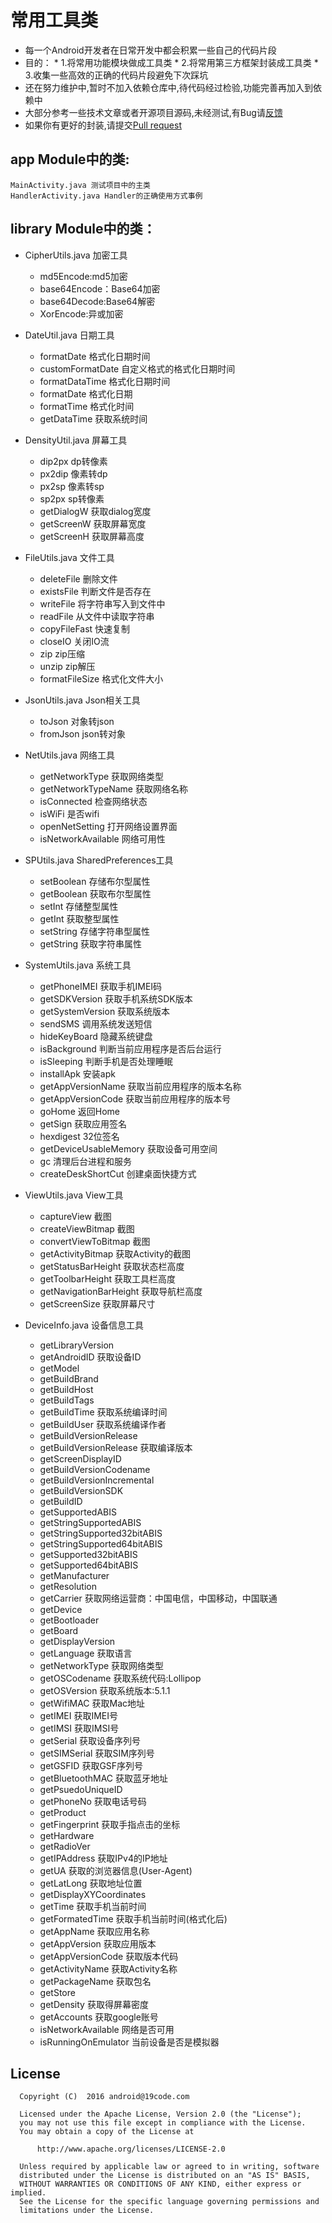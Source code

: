 # 常用工具类
- 每一个Android开发者在日常开发中都会积累一些自己的代码片段
- 目的：
       * 1.将常用功能模块做成工具类
       * 2.将常用第三方框架封装成工具类
       * 3.收集一些高效的正确的代码片段避免下次踩坑
- 还在努力维护中,暂时不加入依赖仓库中,待代码经过检验,功能完善再加入到依赖中
- 大部分参考一些技术文章或者开源项目源码,未经测试,有Bug请<a href="https://github.com/h4de5ing/AndroidCommon/issues">反馈</a>
- 如果你有更好的封装,请提交<a href="https://github.com/h4de5ing/AndroidCommon/pulls">Pull request</a>
 
## app Module中的类:
    MainActivity.java 测试项目中的主类
    HandlerActivity.java Handler的正确使用方式事例
    
## library Module中的类：

- CipherUtils.java 加密工具
    * md5Encode:md5加密
    * base64Encode：Base64加密
    * base64Decode:Base64解密
    * XorEncode:异或加密
    
- DateUtil.java 日期工具
    * formatDate 格式化日期时间
    * customFormatDate 自定义格式的格式化日期时间
    * formatDataTime 格式化日期时间
    * formatDate 格式化日期
    * formatTime 格式化时间
    * getDataTime 获取系统时间
    
- DensityUtil.java 屏幕工具
    * dip2px dp转像素
    * px2dip 像素转dp
    * px2sp 像素转sp 
    * sp2px sp转像素
    * getDialogW 获取dialog宽度
    * getScreenW 获取屏幕宽度
    * getScreenH 获取屏幕高度
    
- FileUtils.java  文件工具
    * deleteFile 删除文件
    * existsFile 判断文件是否存在
    * writeFile 将字符串写入到文件中
    * readFile 从文件中读取字符串
    * copyFileFast 快速复制
    * closeIO 关闭IO流
    * zip zip压缩
    * unzip zip解压
    * formatFileSize 格式化文件大小
    
- JsonUtils.java Json相关工具
    * toJson 对象转json
    * fromJson json转对象
    
- NetUtils.java 网络工具
    * getNetworkType 获取网络类型
    * getNetworkTypeName 获取网络名称
    * isConnected 检查网络状态
    * isWiFi 是否wifi
    * openNetSetting 打开网络设置界面
    * isNetworkAvailable 网络可用性
    
- SPUtils.java SharedPreferences工具
    * setBoolean 存储布尔型属性
    * getBoolean 获取布尔型属性
    * setInt 存储整型属性
    * getInt 获取整型属性
    * setString 存储字符串型属性
    * getString 获取字符串属性
 
- SystemUtils.java 系统工具
    * getPhoneIMEI 获取手机IMEI码
    * getSDKVersion 获取手机系统SDK版本
    * getSystemVersion 获取系统版本
    * sendSMS 调用系统发送短信
    * hideKeyBoard 隐藏系统键盘
    * isBackground 判断当前应用程序是否后台运行
    * isSleeping 判断手机是否处理睡眠
    * installApk 安装apk
    * getAppVersionName 获取当前应用程序的版本名称
    * getAppVersionCode 获取当前应用程序的版本号
    * goHome 返回Home
    * getSign 获取应用签名
    * hexdigest 32位签名
    * getDeviceUsableMemory 获取设备可用空间
    * gc 清理后台进程和服务
    * createDeskShortCut 创建桌面快捷方式
    
- ViewUtils.java View工具
    * captureView 截图
    * createViewBitmap 截图
    * convertViewToBitmap 截图
    * getActivityBitmap 获取Activity的截图
    * getStatusBarHeight 获取状态栏高度
    * getToolbarHeight 获取工具栏高度
    * getNavigationBarHeight 获取导航栏高度
    * getScreenSize 获取屏幕尺寸
    
- DeviceInfo.java 设备信息工具
    * getLibraryVersion
    * getAndroidID 获取设备ID
    * getModel
    * getBuildBrand
    * getBuildHost
    * getBuildTags
    * getBuildTime 获取系统编译时间
    * getBuildUser 获取系统编译作者
    * getBuildVersionRelease
    * getBuildVersionRelease 获取编译版本
    * getScreenDisplayID 
    * getBuildVersionCodename
    * getBuildVersionIncremental
    * getBuildVersionSDK
    * getBuildID
    * getSupportedABIS
    * getStringSupportedABIS
    * getStringSupported32bitABIS
    * getStringSupported64bitABIS
    * getSupported32bitABIS
    * getSupported64bitABIS
    * getManufacturer
    * getResolution
    * getCarrier 获取网络运营商：中国电信，中国移动，中国联通
    * getDevice 
    * getBootloader
    * getBoard
    * getDisplayVersion
    * getLanguage 获取语言
    * getNetworkType 获取网络类型
    * getOSCodename 获取系统代码:Lollipop
    * getOSVersion 获取系统版本:5.1.1
    * getWifiMAC 获取Mac地址
    * getIMEI 获取IMEI号
    * getIMSI 获取IMSI号
    * getSerial 获取设备序列号
    * getSIMSerial 获取SIM序列号
    * getGSFID 获取GSF序列号
    * getBluetoothMAC 获取蓝牙地址
    * getPsuedoUniqueID
    * getPhoneNo 获取电话号码
    * getProduct
    * getFingerprint 获取手指点击的坐标
    * getHardware 
    * getRadioVer
    * getIPAddress 获取IPv4的IP地址
    * getUA 获取的浏览器信息(User-Agent)
    * getLatLong 获取地址位置
    * getDisplayXYCoordinates
    * getTime 获取手机当前时间
    * getFormatedTime 获取手机当前时间(格式化后)
    * getAppName 获取应用名称
    * getAppVersion 获取应用版本
    * getAppVersionCode 获取版本代码
    * getActivityName 获取Activity名称
    * getPackageName 获取包名
    * getStore
    * getDensity 获取得屏幕密度
    * getAccounts 获取google账号
    * isNetworkAvailable 网络是否可用
    * isRunningOnEmulator 当前设备是否是模拟器

    
License
----

      Copyright (C)  2016 android@19code.com
      
      Licensed under the Apache License, Version 2.0 (the "License");  
      you may not use this file except in compliance with the License.  
      You may obtain a copy of the License at  
      
          http://www.apache.org/licenses/LICENSE-2.0
      
      Unless required by applicable law or agreed to in writing, software  
      distributed under the License is distributed on an "AS IS" BASIS,  
      WITHOUT WARRANTIES OR CONDITIONS OF ANY KIND, either express or implied.  
      See the License for the specific language governing permissions and  
      limitations under the License.  


